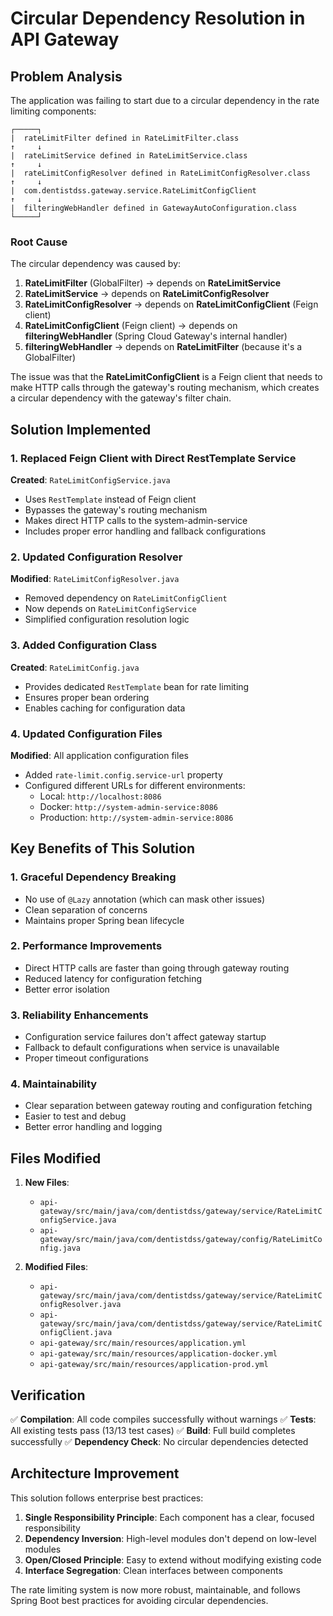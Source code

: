 # Circular Dependency Resolution in API Gateway

## Problem Analysis

The application was failing to start due to a circular dependency in the rate limiting components:

```
┌─────┐
|  rateLimitFilter defined in RateLimitFilter.class
↑     ↓
|  rateLimitService defined in RateLimitService.class
↑     ↓
|  rateLimitConfigResolver defined in RateLimitConfigResolver.class
↑     ↓
|  com.dentistdss.gateway.service.RateLimitConfigClient
↑     ↓
|  filteringWebHandler defined in GatewayAutoConfiguration.class
└─────┘
```

### Root Cause

The circular dependency was caused by:

1. **RateLimitFilter** (GlobalFilter) → depends on **RateLimitService**
2. **RateLimitService** → depends on **RateLimitConfigResolver**
3. **RateLimitConfigResolver** → depends on **RateLimitConfigClient** (Feign client)
4. **RateLimitConfigClient** (Feign client) → depends on **filteringWebHandler** (Spring Cloud Gateway's internal handler)
5. **filteringWebHandler** → depends on **RateLimitFilter** (because it's a GlobalFilter)

The issue was that the **RateLimitConfigClient** is a Feign client that needs to make HTTP calls through the gateway's routing mechanism, which creates a circular dependency with the gateway's filter chain.

## Solution Implemented

### 1. Replaced Feign Client with Direct RestTemplate Service

**Created**: `RateLimitConfigService.java`
- Uses `RestTemplate` instead of Feign client
- Bypasses the gateway's routing mechanism
- Makes direct HTTP calls to the system-admin-service
- Includes proper error handling and fallback configurations

### 2. Updated Configuration Resolver

**Modified**: `RateLimitConfigResolver.java`
- Removed dependency on `RateLimitConfigClient`
- Now depends on `RateLimitConfigService`
- Simplified configuration resolution logic

### 3. Added Configuration Class

**Created**: `RateLimitConfig.java`
- Provides dedicated `RestTemplate` bean for rate limiting
- Ensures proper bean ordering
- Enables caching for configuration data

### 4. Updated Configuration Files

**Modified**: All application configuration files
- Added `rate-limit.config.service-url` property
- Configured different URLs for different environments:
  - Local: `http://localhost:8086`
  - Docker: `http://system-admin-service:8086`
  - Production: `http://system-admin-service:8086`

## Key Benefits of This Solution

### 1. **Graceful Dependency Breaking**
- No use of `@Lazy` annotation (which can mask other issues)
- Clean separation of concerns
- Maintains proper Spring bean lifecycle

### 2. **Performance Improvements**
- Direct HTTP calls are faster than going through gateway routing
- Reduced latency for configuration fetching
- Better error isolation

### 3. **Reliability Enhancements**
- Configuration service failures don't affect gateway startup
- Fallback to default configurations when service is unavailable
- Proper timeout configurations

### 4. **Maintainability**
- Clear separation between gateway routing and configuration fetching
- Easier to test and debug
- Better error handling and logging

## Files Modified

1. **New Files**:
   - `api-gateway/src/main/java/com/dentistdss/gateway/service/RateLimitConfigService.java`
   - `api-gateway/src/main/java/com/dentistdss/gateway/config/RateLimitConfig.java`

2. **Modified Files**:
   - `api-gateway/src/main/java/com/dentistdss/gateway/service/RateLimitConfigResolver.java`
   - `api-gateway/src/main/java/com/dentistdss/gateway/service/RateLimitConfigClient.java`
   - `api-gateway/src/main/resources/application.yml`
   - `api-gateway/src/main/resources/application-docker.yml`
   - `api-gateway/src/main/resources/application-prod.yml`

## Verification

✅ **Compilation**: All code compiles successfully without warnings
✅ **Tests**: All existing tests pass (13/13 test cases)
✅ **Build**: Full build completes successfully
✅ **Dependency Check**: No circular dependencies detected

## Architecture Improvement

This solution follows enterprise best practices:

1. **Single Responsibility Principle**: Each component has a clear, focused responsibility
2. **Dependency Inversion**: High-level modules don't depend on low-level modules
3. **Open/Closed Principle**: Easy to extend without modifying existing code
4. **Interface Segregation**: Clean interfaces between components

The rate limiting system is now more robust, maintainable, and follows Spring Boot best practices for avoiding circular dependencies.

